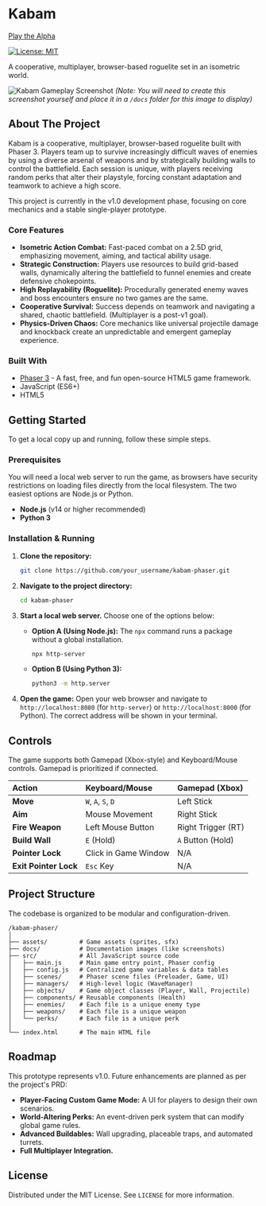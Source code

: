 # Kabam

[Play the Alpha](https://spuds0588.github.io/kabam-game/)

[![License: MIT](https://img.shields.io/badge/License-MIT-yellow.svg)](https://opensource.org/licenses/MIT)

A cooperative, multiplayer, browser-based roguelite set in an isometric world.

![Kabam Gameplay Screenshot](./docs/kabam_gameplay.png)
*(Note: You will need to create this screenshot yourself and place it in a `/docs` folder for this image to display)*

## About The Project

Kabam is a cooperative, multiplayer, browser-based roguelite built with Phaser 3. Players team up to survive increasingly difficult waves of enemies by using a diverse arsenal of weapons and by strategically building walls to control the battlefield. Each session is unique, with players receiving random perks that alter their playstyle, forcing constant adaptation and teamwork to achieve a high score.

This project is currently in the v1.0 development phase, focusing on core mechanics and a stable single-player prototype.

### Core Features

*   **Isometric Action Combat:** Fast-paced combat on a 2.5D grid, emphasizing movement, aiming, and tactical ability usage.
*   **Strategic Construction:** Players use resources to build grid-based walls, dynamically altering the battlefield to funnel enemies and create defensive chokepoints.
*   **High Replayability (Roguelite):** Procedurally generated enemy waves and boss encounters ensure no two games are the same.
*   **Cooperative Survival:** Success depends on teamwork and navigating a shared, chaotic battlefield. (Multiplayer is a post-v1 goal).
*   **Physics-Driven Chaos:** Core mechanics like universal projectile damage and knockback create an unpredictable and emergent gameplay experience.

### Built With

*   [Phaser 3](https://phaser.io/) - A fast, free, and fun open-source HTML5 game framework.
*   JavaScript (ES6+)
*   HTML5

## Getting Started

To get a local copy up and running, follow these simple steps.

### Prerequisites

You will need a local web server to run the game, as browsers have security restrictions on loading files directly from the local filesystem. The two easiest options are Node.js or Python.

*   **Node.js** (v14 or higher recommended)
*   **Python 3**

### Installation & Running

1.  **Clone the repository:**
    ```sh
    git clone https://github.com/your_username/kabam-phaser.git
    ```
2.  **Navigate to the project directory:**
    ```sh
    cd kabam-phaser
    ```
3.  **Start a local web server.** Choose one of the options below:

    *   **Option A (Using Node.js):** The `npx` command runs a package without a global installation.
        ```sh
        npx http-server
        ```

    *   **Option B (Using Python 3):**
        ```sh
        python3 -m http.server
        ```

4.  **Open the game:** Open your web browser and navigate to `http://localhost:8080` (for `http-server`) or `http://localhost:8000` (for Python). The correct address will be shown in your terminal.

## Controls

The game supports both Gamepad (Xbox-style) and Keyboard/Mouse controls. Gamepad is prioritized if connected.

| Action         | Keyboard/Mouse      | Gamepad (Xbox)    |
| :------------- | :------------------ | :---------------- |
| **Move**       | `W`, `A`, `S`, `D`  | Left Stick        |
| **Aim**        | Mouse Movement      | Right Stick       |
| **Fire Weapon**| Left Mouse Button   | Right Trigger (RT)|
| **Build Wall** | `E` (Hold)          | `A` Button (Hold) |
| **Pointer Lock** | Click in Game Window | N/A |
| **Exit Pointer Lock** | `Esc` Key | N/A |

## Project Structure

The codebase is organized to be modular and configuration-driven.

```
/kabam-phaser/
│
├── assets/         # Game assets (sprites, sfx)
├── docs/           # Documentation images (like screenshots)
├── src/            # All JavaScript source code
│   ├── main.js     # Main game entry point, Phaser config
│   ├── config.js   # Centralized game variables & data tables
│   ├── scenes/     # Phaser scene files (Preloader, Game, UI)
│   ├── managers/   # High-level logic (WaveManager)
│   ├── objects/    # Game object classes (Player, Wall, Projectile)
│   ├── components/ # Reusable components (Health)
│   ├── enemies/    # Each file is a unique enemy type
│   ├── weapons/    # Each file is a unique weapon
│   └── perks/      # Each file is a unique perk
│
└── index.html      # The main HTML file
```

## Roadmap

This prototype represents v1.0. Future enhancements are planned as per the project's PRD:

*   **Player-Facing Custom Game Mode:** A UI for players to design their own scenarios.
*   **World-Altering Perks:** An event-driven perk system that can modify global game rules.
*   **Advanced Buildables:** Wall upgrading, placeable traps, and automated turrets.
*   **Full Multiplayer Integration.**

## License

Distributed under the MIT License. See `LICENSE` for more information.
